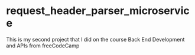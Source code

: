 # request_header_parser_microservice
This is my second project that I did on the course Back End Development and APIs from freeCodeCamp
